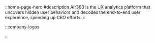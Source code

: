 ::home-page-hero
#description
Air360 is the UX analytics platform that uncovers hidden user behaviors and decodes the end-to-end  user experience, speeding up CRO efforts.
::

::company-logos

::

